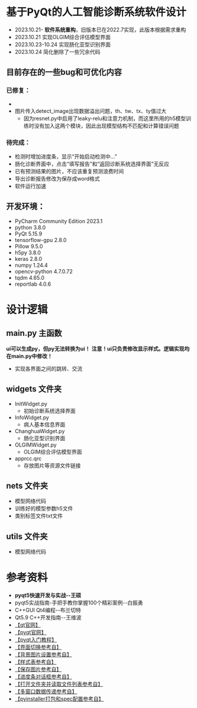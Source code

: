 # 基于PyQt的人工智能诊断系统软件设计

* 2023.10.21- **软件系统重构**，旧版本已在2022.7实现，此版本根据需求重构
* 2023.10.21 实现OLGIM综合评估模型界面
* 2023.10.23-10.24 实现肠化亚型识别界面
* 2023.10.24 简化删除了一些冗余代码

## 目前存在的一些bug和可优化内容
### 已修复：
* 
* 图片传入detect_image出现数据溢出问题，th、tw、tx、ty值过大
  * 因为resnet.py中启用了leaky-relu和注意力机制，而这里所用的h5模型训练时没有加入这两个模块，因此出现模型结构不匹配和计算错误问题

### 待完成：
* 检测时增加进度条，显示“开始启动检测中...”
* 肠化诊断界面中，点击“填写报告”和“返回诊断系统选择界面”无反应
* 已有预测结果的图片，不应该重复预测浪费时间
* 导出诊断报告修改为保存成word格式
* 软件运行加速

## 开发环境：
* PyCharm Community Edition 2023.1
* python 3.8.0
* PyQt 5.15.9
* tensorflow-gpu 2.8.0
* Pillow 9.5.0
* h5py 3.8.0
* keras 2.8.0
* numpy 1.24.4
* opencv-python 4.7.0.72
* tqdm 4.65.0
* reportlab 4.0.6

# 设计逻辑
## main.py 主函数
**ui可以生成py，但py无法转换为ui！**
**注意！ui只负责修改显示样式。逻辑实现均在main.py中修改！**
* 实现各界面之间的跳转、交流

## widgets 文件夹
* InitWidget.py 
  * 初始诊断系统选择界面
* InfoWidget.py
  * 病人基本信息界面
* ChanghuaWidget.py
  * 肠化亚型识别界面
* OLGIMWidget.py
  * OLGIM综合评估模型界面
* apprcc.qrc
  * 存放图片等资源文件链接

## nets 文件夹
* 模型网络代码
* 训练好的模型参数h5文件
* 类别标签文件txt文件

## utils 文件夹
* 模型网络代码

# 参考资料
* **pyqt5快速开发与实战--王硕**
* pyqt5实战指南-手把手教你掌握100个精彩案例--白振勇
* C++GUI Qt4编程--布兰切特
* Qt5.9 C++开发指南--王维波
* [【qt官网】](https://www.qt.io/cn/)
* [【pyqt官网】](https://www.riverbankcomputing.com/)
* [【pyqt入门教程】](https://blog.csdn.net/m0_57021623/article/details/123459038)
* [【界面切换参考自】](https://blog.csdn.net/weixin_43734095/article/details/106783108)
* [【背景图片设置参考自】](https://blog.csdn.net/qq_38161040/article/details/88363916)
* [【样式表参考自】](https://blog.csdn.net/zhouyingge1104/article/details/95377946)
* [【保存图片参考自】](https://blog.csdn.net/m0_47682721/article/details/123928585)
* [【进度条对话框参考自】](https://blog.csdn.net/yurensan/article/details/121025642)
* [【打开文件夹并读取文件列表参考自】](https://blog.csdn.net/weixin_45875105/article/details/113185870)
* [【多窗口数据传递参考自】](https://blog.csdn.net/jdl1206/article/details/121619463)
* [【pyinstaller打包和spec配置参考自】](https://blog.csdn.net/qq_38856833/article/details/115287480)
